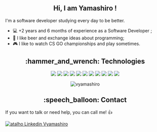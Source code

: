 <h2 align="center">  Hi, I am Yamashiro ! </h2>

I'm a software developer studying every day to be better.

<ul>
 <li>💻 +2 years and 6 months of experience as a Software Developer ;</li>
 <li>🍺 I like beer and exchange ideas about programming;</li>
 <li>🎮 I like to watch CS GO championships and play sometimes.</li>
</ul>
  
<h2 align="center"> :hammer_and_wrench: Technologies </h2>

<p align="center"> 
  <img src="https://img.shields.io/badge/html-%23E34F26.svg?&style=for-the-badge&logo=html5&logoColor=white"/>
  <img src="https://img.shields.io/badge/css-%231572B6.svg?&style=for-the-badge&logo=css3&logoColor=white"/>
  <img src="https://img.shields.io/badge/javascript%20-%23323330.svg?&style=for-the-badge&logo=javascript&logoColor=%23F7DF1E"/>
  <img src="https://img.shields.io/badge/typescript-%23007ACC.svg?&style=for-the-badge&logo=typescript&logoColor=white"/>
  <img src="https://img.shields.io/badge/react-%2335495e.svg?&style=for-the-badge&logo=react&logoColor=%2361DAFB"/>
  <img src="https://img.shields.io/badge/React_Native-20232A?style=for-the-badge&logo=react&logoColor=61DAFB"/> 
  <img src="https://img.shields.io/badge/node%20-%2343853D.svg?&style=for-the-badge&logo=node.js&logoColor=white"/>
  <img src="https://img.shields.io/badge/GraphQl-E10098?style=for-the-badge&logo=graphql&logoColor=white"/>
  <img src="https://img.shields.io/badge/MongoDB-4EA94B?style=for-the-badge&logo=mongodb&logoColor=white"/>
  <img src="https://img.shields.io/badge/Cypress-17202C?style=for-the-badge&logo=cypress&logoColor=white"/>
  <img src="https://img.shields.io/badge/git-%23F05033.svg?&style=for-the-badge&logo=git&logoColor=white"/>
</p>

<p align="center">
  <img
    src="https://github-readme-stats-sigma-five.vercel.app/api/top-langs/?username=vyamashiro&theme=react&line_height=40&hide=css&layout=compact"
    alt="vyamashiro"
  />
</p>

<h2 align="center"> :speech_balloon: Contact </h2>
<p> If you want to talk or need help, you can call me! 👍 </p>
<a href = "https://www.linkedin.com/in/vyamashiro/"><img alt="atalho Linkedin Vyamashiro" src="https://img.shields.io/badge/-vyamashiro-blue?style=flat&logo=Linkedin&logoColor=white)"/></a>
 
